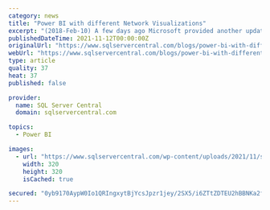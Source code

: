 ```yaml
---
category: news
title: "Power BI with different Network Visualizations"
excerpt: "(2018-Feb-10) A few days ago Microsoft provided another update for its desktop version of the Power BI data analytical tool - https://powerbi.microsoft.com/en-us/blog ..."
publishedDateTime: 2021-11-12T00:00:00Z
originalUrl: "https://www.sqlservercentral.com/blogs/power-bi-with-different-network-visualizations"
webUrl: "https://www.sqlservercentral.com/blogs/power-bi-with-different-network-visualizations"
type: article
quality: 37
heat: 37
published: false

provider:
  name: SQL Server Central
  domain: sqlservercentral.com

topics:
  - Power BI

images:
  - url: "https://www.sqlservercentral.com/wp-content/uploads/2021/11/sidebar-2021-monitoring-report.png"
    width: 320
    height: 320
    isCached: true

secured: "0yb9170AypW0Io1QRIngxytBjYcsJpzr1jey/2SX5/i6ZTtZDTEU2hBBNKa2fW5gl8wuFJGTn3PHluhWUMgS2j8nkU1vQwCHkNUBEJSWnHdabZ7hFJqtadHDaNsINLVq6TxPMm2Yso63zr2wMLbRoAOEkcPZ7qAVBf3R+SWY+FY7JPUEH1RC55uHVAi67fbID0djZhYvDJHMwWYIJPtoWpJzU4kwuxfW9o/9IUpDsfgk6gDRK6+xxBmatgOyXBiavAMJXf3FYYnMHFOHsBqvDkdqrL8k70MTqBH6jvTvJZoXMriYWACY5rfVGgEZOgKKqhyqJEBiJUGFLUz2aBwAUFxbTGbibxVXK4zaxAgR7YI=;hEsvbSd1SyQBmfNjC2jYgg=="
---
```


